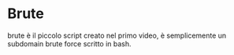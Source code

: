 # Brute

brute è il piccolo script creato nel primo video, è semplicemente un subdomain brute force scritto in bash.

